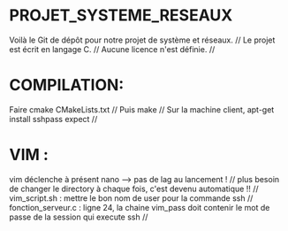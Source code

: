 # PROJET_SYSTEME_RESEAUX
Voilà le Git de dépôt pour notre projet de système et réseaux. //
Le projet est écrit en langage C. //
Aucune licence n'est définie. //

# COMPILATION:
Faire cmake CMakeLists.txt //
Puis make //
Sur la machine client, apt-get install sshpass expect //

# VIM : 
vim déclenche à présent nano --> pas de lag au lancement ! //
plus besoin de changer le directory à chaque fois, c'est devenu automatique !! //
vim_script.sh : mettre le bon nom de user pour la commande ssh //
fonction_serveur.c : ligne 24, la chaine vim_pass doit contenir le mot de passe de la session qui execute ssh //


